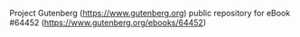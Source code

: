 Project Gutenberg (https://www.gutenberg.org) public repository for
eBook #64452 (https://www.gutenberg.org/ebooks/64452)
